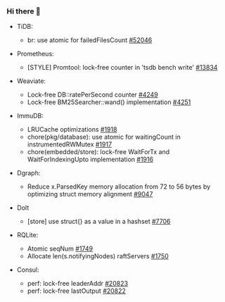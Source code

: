 ### Hi there 👋

- TiDB:
   - br: use atomic for failedFilesCount [#52046](https://github.com/pingcap/tidb/pull/52046)

- Prometheus:
   - [STYLE] Promtool: lock-free counter in 'tsdb bench write' [#13834](https://github.com/prometheus/prometheus/pull/13834)

- Weaviate:
   - Lock-free DB::ratePerSecond counter [#4249](https://github.com/weaviate/weaviate/pull/4249)
   - Lock-free BM25Searcher::wand() implementation [#4251](https://github.com/weaviate/weaviate/pull/4251)

- ImmuDB:
   - LRUCache optimizations [#1918](https://github.com/codenotary/immudb/pull/1918)
   - chore(pkg/database): use atomic for waitingCount in instrumentedRWMutex [#1917](https://github.com/codenotary/immudb/pull/1917)
   - chore(embedded/store): lock-free WaitForTx and WaitForIndexingUpto implementation [#1916](https://github.com/codenotary/immudb/pull/1916)

- Dgraph:
   - Reduce x.ParsedKey memory allocation from 72 to 56 bytes by optimizing struct memory alignment [#9047](https://github.com/dgraph-io/dgraph/pull/9047)

- Dolt
   - [store] use struct{} as a value in a hashset [#7706](https://github.com/dolthub/dolt/pull/7706)

- RQLite:
   - Atomic seqNum [#1749](https://github.com/rqlite/rqlite/pull/1749)
   - Allocate len(s.notifyingNodes) raftServers [#1750](https://github.com/rqlite/rqlite/pull/1750)

- Consul:
   - perf: lock-free leaderAddr [#20823](https://github.com/hashicorp/consul/pull/20823)
   - perf: lock-free lastOutput [#20822](https://github.com/hashicorp/consul/pull/20822)
